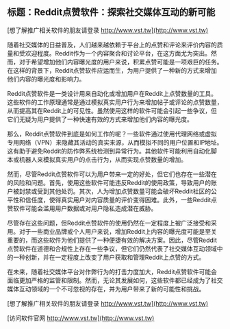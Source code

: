 ## **标题：Reddit点赞软件：探索社交媒体互动的新可能**

[想了解推广相关软件的朋友请登录 http://www.vst.tw](http://www.vst.tw)

随着社交媒体的日益普及，人们越来越依赖于平台上的点赞和评论来评价内容的质量和受欢迎程度。Reddit作为一个内容聚合和讨论平台，在这方面尤为突出。然而，对于希望增加他们内容曝光度的用户来说，积累点赞可能是一项艰巨的任务。在这样的背景下，Reddit点赞软件应运而生，为用户提供了一种新的方式来增加他们内容的曝光度和影响力。

Reddit点赞软件是一类设计用来自动化或增加用户在Reddit上点赞数量的工具。这些软件的工作原理通常是通过模拟真实用户行为来增加帖子或评论的点赞数量，从而提高其在Reddit上的可见性。虽然使用这样的软件可能会引起一些争议，但它们无疑为用户提供了一种快速有效的方式来增加他们内容的曝光度。

那么，Reddit点赞软件到底是如何工作的呢？一些软件通过使用代理网络或虚拟专用网络（VPN）来隐藏其活动的真实来源，从而模拟不同的用户位置和IP地址。这有助于避免Reddit的防作弊系统检测到异常行为。其他软件可能利用自动化脚本或机器人来模拟真实用户的点击行为，从而实现点赞数量的增加。

然而，尽管Reddit点赞软件可以为用户带来一定的好处，但它们也存在一些潜在的风险和问题。首先，使用这些软件可能违反Reddit的使用政策，导致用户的账户被封禁或受到其他处罚。其次，人为增加点赞数量可能会破坏Reddit社区的公平性和信任度，使得真实用户对内容质量的评价变得困难。此外，一些Reddit点赞软件可能会滥用用户数据或对用户隐私造成潜在威胁。

尽管存在这些问题，但Reddit点赞软件的使用仍然在一定程度上被广泛接受和采用。对于一些商业品牌或个人用户来说，增加Reddit上内容的曝光度可能是至关重要的，而这些软件为他们提供了一种便捷有效的解决方案。因此，尽管Reddit点赞软件在道德和合规性上存在一些争议，但它们仍然代表了社交媒体互动领域中的一种创新，并在一定程度上改变了用户获取和管理Reddit上点赞的方式。

在未来，随着社交媒体平台对作弊行为的打击力度加大，Reddit点赞软件可能会面临更加严格的监管和限制。然而，无论其发展如何，这些软件都已经成为了社交媒体互动领域的一个不可忽视的存在，并为用户带来了新的可能性和挑战。

[想了解推广相关软件的朋友请登录 http://www.vst.tw](http://www.vst.tw)


[访问软件官网 http://www.vst.tw](http://www.vst.tw)

